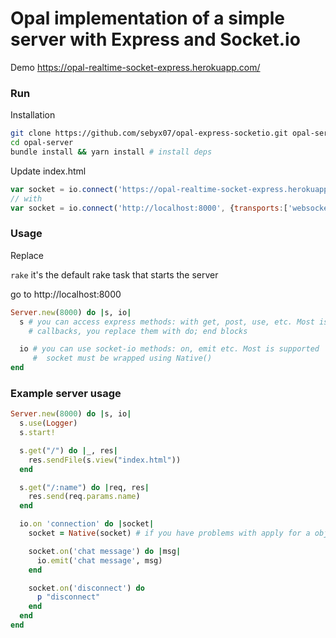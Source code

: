 # Opal implementation of a simple server with Express and Socket.io


Demo https://opal-realtime-socket-express.herokuapp.com/

### Run

Installation
```bash
git clone https://github.com/sebyx07/opal-express-socketio.git opal-server
cd opal-server
bundle install && yarn install # install deps
```

Update index.html
```js
var socket = io.connect('https://opal-realtime-socket-express.herokuapp.com', {transports:['websocket']});
// with
var socket = io.connect('http://localhost:8000', {transports:['websocket']});
```


### Usage

Replace

`rake` it's the default rake task that starts the server

go to http://localhost:8000


```ruby
Server.new(8000) do |s, io|
  s # you can access express methods: with get, post, use, etc. Most is supported
    # callbacks, you replace them with do; end blocks

  io # you can use socket-io methods: on, emit etc. Most is supported
     #  socket must be wrapped using Native()
end
```


### Example server usage

```ruby
Server.new(8000) do |s, io|
  s.use(Logger)
  s.start!

  s.get("/") do |_, res|
    res.sendFile(s.view("index.html"))
  end

  s.get("/:name") do |req, res|
    res.send(req.params.name)
  end

  io.on 'connection' do |socket|
    socket = Native(socket) # if you have problems with apply for a object, just Native() it

    socket.on('chat message') do |msg|
      io.emit('chat message', msg)
    end

    socket.on('disconnect') do
      p "disconnect"
    end
  end
end
```

